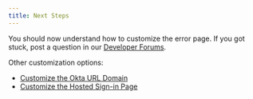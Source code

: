 ```yaml
---
title: Next Steps
---
```

You should now understand how to customize the error page. If you got stuck, post a question in our [Developer Forums](https://devforum.okta.com).

Other customization options:

* [Customize the Okta URL Domain](/guides/custom-url-domain/-/overview/)
* [Customize the Hosted Sign-in Page](/guides/custom-hosted-signin/-/overview/)